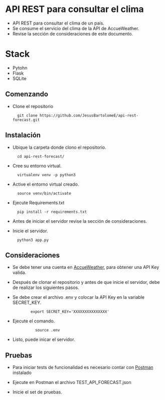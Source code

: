 # API REST para consultar el clima

* API REST para consultar el clima de un país.
* Se consume el servicio del clima de la API de AccueWeather.
* Revise la sección de consideraciones de este documento.

# Stack

* Pytohn
* Flask
* SQLite

## Comenzando

* Clone el repositorio

        git clone https://github.com/JesusBartolomeE/api-rest-forecast.git 

## Instalación

* Ubique la carpeta donde clono el repositorio.

        cd api-rest-forecast/

* Cree su entorno virtual.

        virtualenv venv -p python3

* Active el entorno virtual creado.

        source venv/bin/activate 

* Ejecute Requirements.txt

        pip install -r requirements.txt

* Antes de iniciar el servidor revise la sección de consideraciones.

* Inicie el servidor.

        python3 app.py

## Consideraciones

* Se debe tener una cuenta en [AccueWeather](https://developer.accuweather.com/), para obtener una API Key valida.
* Después de clonar el repositorio y antes de que inicie el servidor, debe de realizar los siguientes pasos.

* Se debe crear el archivo .env y colocar la API Key en la variable SECRET_KEY.

              export SECRET_KEY='XXXXXXXXXXXXXXX'

* Ejecute el comando.

                source .env

* Listo, puede inicar el servidor.

## Pruebas
* Para iniciar tests de funcionalidad es necesario contar con [Postman](https://www.postman.com/) instalado

* Ejecute en Postman el archivo TEST_API_FORECAST.json

* Inicie el set de pruebas.